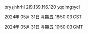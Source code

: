 brysjhhrhl 219.139.196.120 yqqlmgsycl

2024年 05月 31日 星期五 18:50:03 CST

2024年 05月 31日 星期五 10:50:03 GMT

